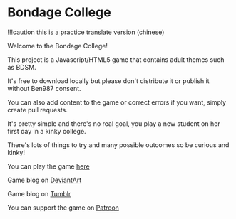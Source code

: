 # Bondage College

!!!caution this is a practice translate version (chinese)

Welcome to the Bondage College! 

This project is a Javascript/HTML5 game that contains adult themes such as BDSM.

It's free to download locally but please don't distribute it or publish it without Ben987 consent.

You can also add content to the game or correct errors if you want, simply create pull requests.

It's pretty simple and there's no real goal, you play a new student on her first day in a kinky college.

There's lots of things to try and many possible outcomes so be curious and kinky!

You can play the game [here](http://www.bondageprojects.com/)

Game blog on [DeviantArt](https://ben987.deviantart.com/)

Game blog on [Tumblr](http://bondageclub.tumblr.com/)

You can support the game on [Patreon](https://www.patreon.com/BondageProjects/)
